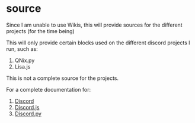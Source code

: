 # source
Since I am unable to use Wikis, this will provide sources for the different projects (for the time being)

This will only provide certain blocks used on the different discord projects I run, such as:
1. QNix.py
2. Lisa.js

This is not a complete source for the projects. 

For a complete documentation for:
1. [Discord](https://discord.com/developers/docs/intro)
2. [Discord.js](https://github.com/discordjs/discord.js)
3. [Discord.py](https://github.com/Rapptz/discord.py)
